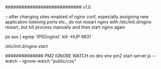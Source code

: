 ############################
v1.0

--after changing sites-enabled of nginx conf, especially assigning new application listening ports etc.,
do not restart nginx with /etc/init.d/nginx restart, but kill process manually and then start nginx again

 ps aux | egrep '(PID|nginx)'
 kill -HUP 9831

/etc/init.d/nginx start

############## PM2 IGNORE WATCH on dev env
pm2 start server.js --watch --ignore-watch "public/css"